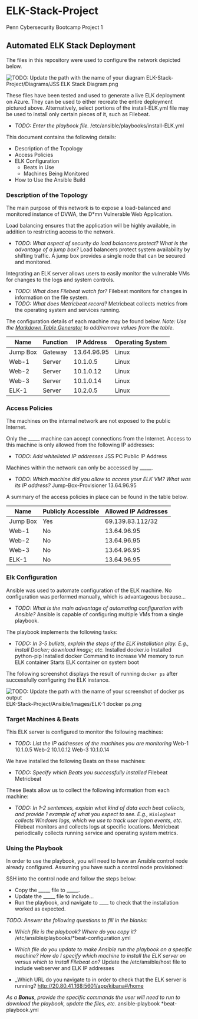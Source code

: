 # ELK-Stack-Project
Penn Cybersecurity Bootcamp Project 1

## Automated ELK Stack Deployment

The files in this repository were used to configure the network depicted below.

![TODO: Update the path with the name of your diagram](Images/diagram_filename.png)
		ELK-Stack-Project/Diagrams/JSS ELK Stack Diagram.png

These files have been tested and used to generate a live ELK deployment on Azure. They can be used to either recreate the entire deployment pictured above. Alternatively, select portions of the install-ELK.yml file may be used to install only certain pieces of it, such as Filebeat.
- _TODO: Enter the playbook file._
		/etc/ansible/playbooks/install-ELK.yml
	
This document contains the following details:
- Description of the Topology
- Access Policies
- ELK Configuration
  - Beats in Use
  - Machines Being Monitored
- How to Use the Ansible Build

### Description of the Topology

The main purpose of this network is to expose a load-balanced and monitored instance of DVWA, the D*mn Vulnerable Web Application.

Load balancing ensures that the application will be highly available, in addition to restricting access to the network.
- _TODO: What aspect of security do load balancers protect? What is the advantage of a jump box?_
		Load balancers protect system availability by shifting traffic.
		A jump box provides a single node that can be secured and monitored.

Integrating an ELK server allows users to easily monitor the vulnerable VMs for changes to the logs and system controls.
- _TODO: What does Filebeat watch for?_
		Filebeat monitors for changes in information on the file system.
- _TODO: What does Metricbeat record?_
		Metricbeat collects metrics from the operating system and services running.		

The configuration details of each machine may be found below.
_Note: Use the [Markdown Table Generator](http://www.tablesgenerator.com/markdown_tables) to add/remove values from the table_.

| Name     | Function | IP Address  | Operating System |
|----------|----------|-------------|------------------|
| Jump Box | Gateway  | 13.64.96.95 | Linux            |
| Web-1    | Server   | 10.1.0.5    | Linux            |
| Web-2    | Server   | 10.1.0.12   | Linux            |
| Web-3    | Server   | 10.1.0.14   | Linux            |
| ELK-1    | Server   | 10.2.0.5    | Linux            |

### Access Policies

The machines on the internal network are not exposed to the public Internet. 

Only the _____ machine can accept connections from the Internet. Access to this machine is only allowed from the following IP addresses:
- _TODO: Add whitelisted IP addresses_
		JSS PC Public IP Address

Machines within the network can only be accessed by _____.
- _TODO: Which machine did you allow to access your ELK VM? What was its IP address?_
		Jump-Box-Provisioner 13.64.96.95

A summary of the access policies in place can be found in the table below.

| Name     | Publicly Accessible | Allowed IP Addresses |
|----------|---------------------|----------------------|
| Jump Box | Yes                 | 69.139.83.112/32     |
| Web-1    | No                  | 13.64.96.95          |
| Web-2    | No                  | 13.64.96.95          |
| Web-3    | No                  | 13.64.96.95          |
| ELK-1    | No                  | 13.64.96.95          |

### Elk Configuration

Ansible was used to automate configuration of the ELK machine. No configuration was performed manually, which is advantageous because...
- _TODO: What is the main advantage of automating configuration with Ansible?_
		Ansible is capable of configuring multiple VMs from a single playbook.

The playbook implements the following tasks:
- _TODO: In 3-5 bullets, explain the steps of the ELK installation play. E.g., install Docker; download image; etc._
		Installed docker.io
		Installed python-pip
		Installed docker
		Command to increase VM memory to run ELK container
		Starts ELK container on system boot

The following screenshot displays the result of running `docker ps` after successfully configuring the ELK instance.

![TODO: Update the path with the name of your screenshot of docker ps output](Images/docker_ps_output.png)
		ELK-Stack-Project/Ansible/Images/ELK-1 docker ps.png

### Target Machines & Beats

This ELK server is configured to monitor the following machines:
- _TODO: List the IP addresses of the machines you are monitoring_
		Web-1 10.1.0.5
		Web-2 10.1.0.12
		Web-3 10.1.0.14
		
We have installed the following Beats on these machines:
- _TODO: Specify which Beats you successfully installed_
		Filebeat
		Metricbeat

These Beats allow us to collect the following information from each machine:
- _TODO: In 1-2 sentences, explain what kind of data each beat collects, and provide 1 example of what you expect to see. E.g., `Winlogbeat` collects Windows logs, which we use to track user logon events, etc._
		Filebeat monitors and collects logs at specific locations.
		Metricbeat periodically collects running service and operating system metrics.

### Using the Playbook

In order to use the playbook, you will need to have an Ansible control node already configured. Assuming you have such a control node provisioned: 

SSH into the control node and follow the steps below:
- Copy the _____ file to _____.
- Update the _____ file to include...
- Run the playbook, and navigate to ____ to check that the installation worked as expected.

_TODO: Answer the following questions to fill in the blanks:_
- _Which file is the playbook? Where do you copy it?_
		/etc/ansible/playbooks/*beat-configuration.yml
		
- _Which file do you update to make Ansible run the playbook on a specific machine? How do I specify which machine to install the ELK server on versus which to install Filebeat on?_
		Update the /etc/ansible/host file to include webserver and ELK IP addresses
		
- _Which URL do you navigate to in order to check that the ELK server is running?
		http://20.80.41.168:5601/app/kibana#/home
		
_As a **Bonus**, provide the specific commands the user will need to run to download the playbook, update the files, etc._
		ansible-playbook *beat-playbook.yml
